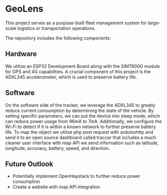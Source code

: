 # GeoLens

This project serves as a purpose-built fleet management system for large-scale logistics or transportation operations.

The repository includes the following components:

## Hardware

We utilize an ESP32 Development Board along with the SIM7600G module for GPS and 4G capabilities. A crucial component of this project is the ADXL345 accelerometer, which is used to preserve battery life.

## Software

On the software side of the tracker, we leverage the ADXL345 to greatly reduce current consumption by determining the state of the vehicle. By setting specific parameters, we can put the device into sleep mode, which can reduce power usage from 96mA to 7mA. Additionally, we configure the Wi-Fi to detect if it is within a known network to further preserve battery life. To map the object we utilize php post request with arduinohttp and send it to an open source dashboard called traccar that includes a much cleaner user interface with map API we send information such as latitude, longitude, accuracy, battery, speed, and direction.

## Future Outlook

- Potentially implement OpenHaystack to further reduce power consumption
- Create a website with map API integration
